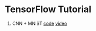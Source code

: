 # TensorFlow Tutorial
1. CNN + MNIST [code](https://github.com/wtupc96/tensorflow_tutorial/blob/master/cnn.py) [video](https://www.bilibili.com/video/BV1c7411y7Gy)
